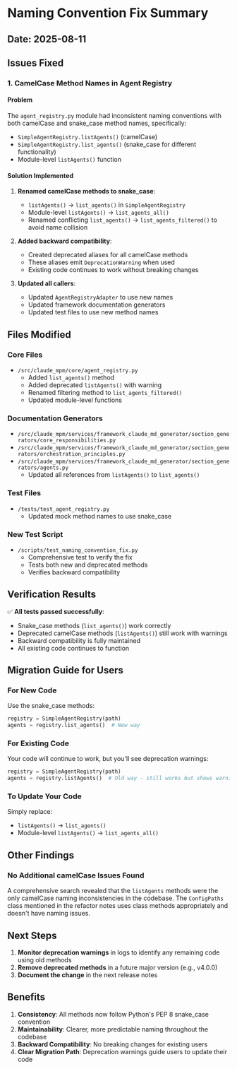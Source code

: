 # Naming Convention Fix Summary

## Date: 2025-08-11

## Issues Fixed

### 1. CamelCase Method Names in Agent Registry

#### Problem
The `agent_registry.py` module had inconsistent naming conventions with both camelCase and snake_case method names, specifically:
- `SimpleAgentRegistry.listAgents()` (camelCase)
- `SimpleAgentRegistry.list_agents()` (snake_case for different functionality)
- Module-level `listAgents()` function

#### Solution Implemented

1. **Renamed camelCase methods to snake_case**:
   - `listAgents()` → `list_agents()` in `SimpleAgentRegistry`
   - Module-level `listAgents()` → `list_agents_all()`
   - Renamed conflicting `list_agents()` → `list_agents_filtered()` to avoid name collision

2. **Added backward compatibility**:
   - Created deprecated aliases for all camelCase methods
   - These aliases emit `DeprecationWarning` when used
   - Existing code continues to work without breaking changes

3. **Updated all callers**:
   - Updated `AgentRegistryAdapter` to use new names
   - Updated framework documentation generators
   - Updated test files to use new method names

## Files Modified

### Core Files
- `/src/claude_mpm/core/agent_registry.py`
  - Added `list_agents()` method
  - Added deprecated `listAgents()` with warning
  - Renamed filtering method to `list_agents_filtered()`
  - Updated module-level functions

### Documentation Generators
- `/src/claude_mpm/services/framework_claude_md_generator/section_generators/core_responsibilities.py`
- `/src/claude_mpm/services/framework_claude_md_generator/section_generators/orchestration_principles.py`
- `/src/claude_mpm/services/framework_claude_md_generator/section_generators/agents.py`
  - Updated all references from `listAgents()` to `list_agents()`

### Test Files
- `/tests/test_agent_registry.py`
  - Updated mock method names to use snake_case

### New Test Script
- `/scripts/test_naming_convention_fix.py`
  - Comprehensive test to verify the fix
  - Tests both new and deprecated methods
  - Verifies backward compatibility

## Verification Results

✅ **All tests passed successfully**:
- Snake_case methods (`list_agents()`) work correctly
- Deprecated camelCase methods (`listAgents()`) still work with warnings
- Backward compatibility is fully maintained
- All existing code continues to function

## Migration Guide for Users

### For New Code
Use the snake_case methods:
```python
registry = SimpleAgentRegistry(path)
agents = registry.list_agents()  # New way
```

### For Existing Code
Your code will continue to work, but you'll see deprecation warnings:
```python
registry = SimpleAgentRegistry(path)
agents = registry.listAgents()  # Old way - still works but shows warning
```

### To Update Your Code
Simply replace:
- `listAgents()` → `list_agents()`
- Module-level `listAgents()` → `list_agents_all()`

## Other Findings

### No Additional camelCase Issues Found
A comprehensive search revealed that the `listAgents` methods were the only camelCase naming inconsistencies in the codebase. The `ConfigPaths` class mentioned in the refactor notes uses class methods appropriately and doesn't have naming issues.

## Next Steps

1. **Monitor deprecation warnings** in logs to identify any remaining code using old methods
2. **Remove deprecated methods** in a future major version (e.g., v4.0.0)
3. **Document the change** in the next release notes

## Benefits

1. **Consistency**: All methods now follow Python's PEP 8 snake_case convention
2. **Maintainability**: Clearer, more predictable naming throughout the codebase
3. **Backward Compatibility**: No breaking changes for existing users
4. **Clear Migration Path**: Deprecation warnings guide users to update their code